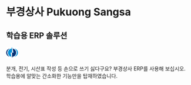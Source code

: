 # 부경상사 Pukuong Sangsa
## 학습용 ERP 솔루션

<img src="https://raw.githubusercontent.com/khskeb0513/pukyong-sangsa-erp/master/src/img.png" height="32" weight="32">

분개, 전기, 시산표 작성 등 손으로 쓰기 싫다구요?
부경상사 ERP를 사용해 보십시오.
학습용에 알맞는 간소화한 기능만을 탑재하였습니다.
